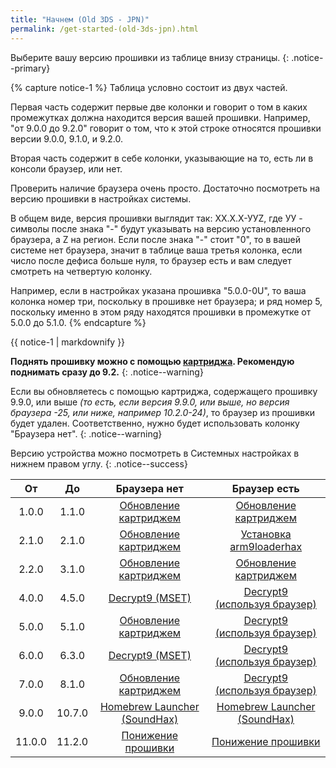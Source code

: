 ```yaml
---
title: "Начнем (Old 3DS - JPN)"
permalink: /get-started-(old-3ds-jpn).html
---
```


Выберите вашу версию прошивки из таблице внизу страницы. 
{: .notice--primary}

{% capture notice-1 %}
Таблица условно состоит из двух частей.      

Первая часть содержит первые две колонки и говорит о том в каких промежутках должна находится версия вашей прошивки. Например, "от 9.0.0 до 9.2.0" говорит о том, что к этой строке относятся прошивки версии 9.0.0, 9.1.0, и 9.2.0.     

Вторая часть содержит в себе колонки, указывающие на то, есть ли в консоли браузер, или нет.

Проверить наличие браузера очень просто. Достаточно посмотреть на версию прошивки в настройках системы. 

В общем виде, версия прошивки выглядит так: ХХ.Х.Х-УУZ, где УУ - символы после знака "-" будут указывать на версию установленного браузера, а Z на регион. Если после знака "-" стоит "0", то в вашей системе нет браузера, значит в таблице ваша третья колонка, если число после дефиса больше нуля, то браузер есть и вам следует смотреть на четвертую колонку.

Например, если в настройках указана прошивка "5.0.0-0U", то ваша колонка номер три, поскольку в прошивке нет браузера; и ряд номер 5, поскольку именно в этом ряду находятся прошивки в промежутке от 5.0.0 до 5.1.0.
{% endcapture %}

<div class="notice--info">{{ notice-1 | markdownify }}</div>

**Поднять прошивку можно с помощью [картриджа](cart-update). Рекомендую поднимать сразу до 9.2.**
{: .notice--warning}

Если вы обновляетесь с помощью картриджа, содержащего прошивку 9.9.0, или выше *(то есть, если версия 9.9.0, или выше, но версия браузера -25, или ниже, например 10.2.0-24)*, то браузер из прошивки будет удален. Соответственно, нужно будет использовать колонку "Браузера нет".
{: .notice--warning}

Версию устройства можно посмотреть в Системных настройках в нижнем правом углу. 
{: .notice--success}

| От | До | Браузера нет | Браузер есть |
|:-:|:-:|:-:|:-:|
| 1.0.0 | 1.1.0 | [Обновление картриджем](cart-update) | [Обновление картриджем](cart-update) |
| 2.1.0 | 2.1.0 | [Обновление картриджем](cart-update) | [Установка arm9loaderhax](installing-arm9loaderhax)|
| 2.2.0 | 3.1.0 | [Обновление картриджем](cart-update)  | [Обновление картриджем](cart-update) |
| 4.0.0 | 4.5.0 | [Decrypt9 (MSET)](decrypt9-(mset)) | [Decrypt9<br>(используя браузер)](decrypt9-(browser)) |
| 5.0.0 | 5.1.0 | [Обновление картриджем](cart-update) | [Decrypt9<br>(используя браузер)](decrypt9-(browser)) |
| 6.0.0 | 6.3.0 | [Decrypt9 (MSET)](decrypt9-(mset)) | [Decrypt9<br>(используя браузер)](decrypt9-(browser)) |
| 7.0.0 | 8.1.0 | [Обновление картриджем](cart-update) | [Decrypt9<br>(используя браузер)](decrypt9-(browser)) |
| 9.0.0 | 10.7.0 | [Homebrew Launcher (SoundHax)](homebrew-launcher-(soundhax)) | [Homebrew Launcher (SoundHax)](homebrew-launcher-(soundhax)) |
| 11.0.0 | 11.2.0 | [Понижение прошивки](nfirm-downgrade) | [Понижение прошивки](nfirm-downgrade) |
